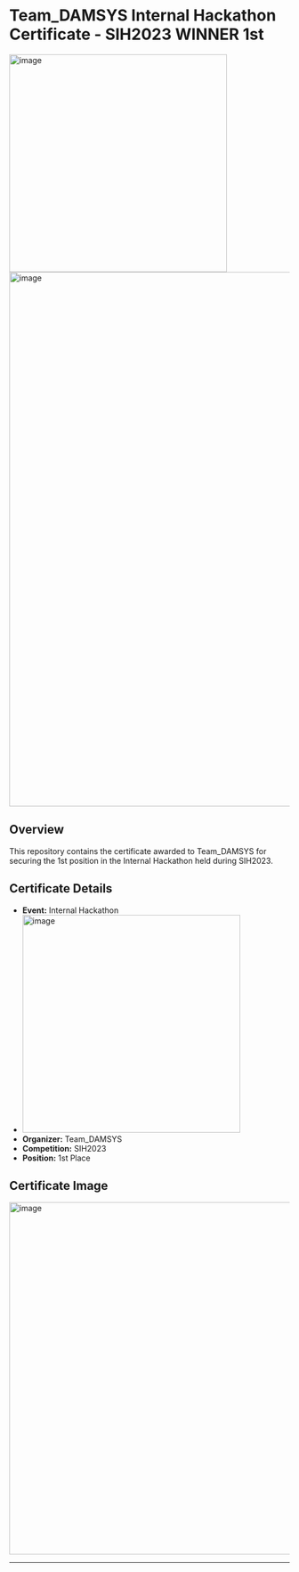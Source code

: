 # Team_DAMSYS Internal Hackathon Certificate - SIH2023 WINNER 1st
<img width="391" alt="image" src="https://github.com/Yashsharma009/Smoke_fire/assets/116294789/6e4f379c-5424-45a8-a1a8-f08e7d051150">
<img width="960" alt="image" src="https://github.com/Yashsharma009/AI-Enhanced-Autonomous-Surveillance-Payload-System-SIH-2023-/assets/116294789/2bab0c14-219e-48ef-b9b7-e69ffd5cec94">


## Overview
This repository contains the certificate awarded to Team_DAMSYS for securing the 1st position in the Internal Hackathon held during SIH2023.

## Certificate Details
- **Event:** Internal Hackathon
- <img width="391" alt="image" src="https://github.com/Yashsharma009/Smoke_fire/assets/116294789/c4711247-2918-40ec-bb97-54bec20c7b9c">
- **Organizer:** Team_DAMSYS
- **Competition:** SIH2023
- **Position:** 1st Place

## Certificate Image
<img width="633" alt="image" src="https://github.com/Yashsharma009/Smoke_fire/assets/116294789/84093acb-a1dc-4878-a21d-5c352f5ae0a0">



---

